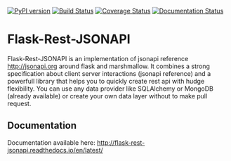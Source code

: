 [![PyPI version](https://badge.fury.io/py/Flask-Rest-JSONAPI.svg)](https://badge.fury.io/py/Flask-Rest-JSONAPI)
[![Build Status](https://travis-ci.org/miLibris/flask-rest-jsonapi.svg?branch=master)](https://travis-ci.org/miLibris/flask-rest-jsonapi)
[![Coverage Status](https://coveralls.io/repos/github/miLibris/flask-rest-jsonapi/badge.svg?branch=master)](https://coveralls.io/github/miLibris/flask-rest-jsonapi?branch=master)
[![Documentation Status](https://readthedocs.org/projects/flask-rest-jsonapi/badge/?version=latest)](https://readthedocs.org/projects/flask-rest-jsonapi/?badge=latest)

# Flask-Rest-JSONAPI
Flask-Rest-JSONAPI is an implementation of jsonapi reference http://jsonapi.org around flask and marshmallow.
It combines a strong specification about client server interactions (jsonapi reference) and a powerfull library
that helps you to quickly create rest api with hudge flexibility.
You can use any data provider like SQLAlchemy or MongoDB (already available) or create your own data layer without to
make pull request.

## Documentation

Documentation available here: http://flask-rest-jsonapi.readthedocs.io/en/latest/
